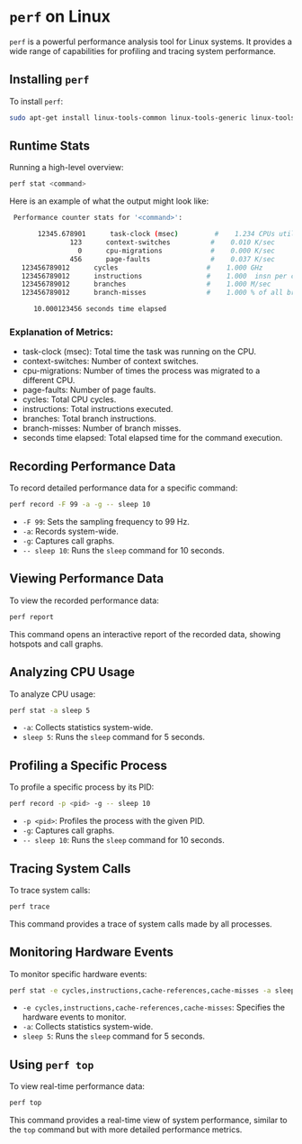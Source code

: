 # `perf` on Linux

`perf` is a powerful performance analysis tool for Linux systems. It provides a wide range of capabilities for profiling and tracing system performance.


## Installing `perf`
To install `perf`:
```sh
sudo apt-get install linux-tools-common linux-tools-generic linux-tools-$(uname -r)
```


## Runtime Stats
Running a high-level overview:
```sh
perf stat <command>
```

Here is an example of what the output might look like:

```sh
 Performance counter stats for '<command>':

       12345.678901      task-clock (msec)         #    1.234 CPUs utilized
               123      context-switches          #    0.010 K/sec
                 0      cpu-migrations            #    0.000 K/sec
               456      page-faults               #    0.037 K/sec
   123456789012      cycles                      #    1.000 GHz
   123456789012      instructions                #    1.000  insn per cycle
   123456789012      branches                    #    1.000 M/sec
   123456789012      branch-misses               #    1.000 % of all branches

      10.000123456 seconds time elapsed
```

### Explanation of Metrics:
- task-clock (msec): Total time the task was running on the CPU.
- context-switches: Number of context switches.
- cpu-migrations: Number of times the process was migrated to a different CPU.
- page-faults: Number of page faults.
- cycles: Total CPU cycles.
- instructions: Total instructions executed.
- branches: Total branch instructions.
- branch-misses: Number of branch misses.
- seconds time elapsed: Total elapsed time for the command execution.


## Recording Performance Data
To record detailed performance data for a specific command:
```sh
perf record -F 99 -a -g -- sleep 10
```
- `-F 99`: Sets the sampling frequency to 99 Hz.
- `-a`: Records system-wide.
- `-g`: Captures call graphs.
- `-- sleep 10`: Runs the `sleep` command for 10 seconds.


## Viewing Performance Data
To view the recorded performance data:
```sh
perf report
```
This command opens an interactive report of the recorded data, showing hotspots and call graphs.


## Analyzing CPU Usage
To analyze CPU usage:
```sh
perf stat -a sleep 5
```
- `-a`: Collects statistics system-wide.
- `sleep 5`: Runs the `sleep` command for 5 seconds.


## Profiling a Specific Process
To profile a specific process by its PID:
```sh
perf record -p <pid> -g -- sleep 10
```
- `-p <pid>`: Profiles the process with the given PID.
- `-g`: Captures call graphs.
- `-- sleep 10`: Runs the `sleep` command for 10 seconds.


## Tracing System Calls
To trace system calls:
```sh
perf trace
```
This command provides a trace of system calls made by all processes.


## Monitoring Hardware Events
To monitor specific hardware events:
```sh
perf stat -e cycles,instructions,cache-references,cache-misses -a sleep 5
```
- `-e cycles,instructions,cache-references,cache-misses`: Specifies the hardware events to monitor.
- `-a`: Collects statistics system-wide.
- `sleep 5`: Runs the `sleep` command for 5 seconds.


## Using `perf top`
To view real-time performance data:
```sh
perf top
```
This command provides a real-time view of system performance, similar to the `top` command but with more detailed performance metrics.
